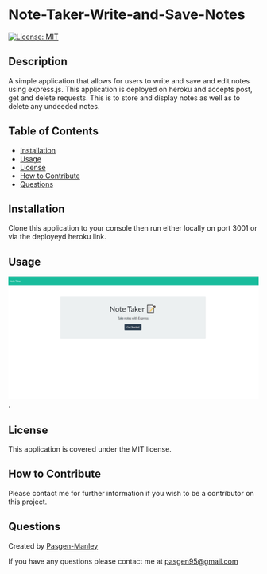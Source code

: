 # Note-Taker-Write-and-Save-Notes
[![License: MIT](https://img.shields.io/badge/License-MIT-yellow.svg)](https://opensource.org/licenses/MIT)

## Description
A simple application that allows for users to write and save and edit notes using express.js. This application is deployed on heroku and accepts post, get and delete requests. This is to store and display notes as well as to delete any undeeded notes.

## Table of Contents
  * [Installation](#installation)
  * [Usage](#usage)
  * [License](#license)
  * [How to Contribute](#how-to-contribute)
  * [Questions](#questions)

## Installation
Clone this application to your console then run either locally on port 3001 or via the deployeyd heroku link.
  

## Usage
![Homepage](./public/assets/images/homescreen.png).


## License
This application is covered under the MIT license.

## How to Contribute
Please contact me for further information if you wish to be a contributor on this project.

## Questions
Created by [Pasgen-Manley](https://github.com/Pasgen-Manley)

If you have any questions please contact me at [pasgen95@gmail.com](pasgen95@gmail.com)
